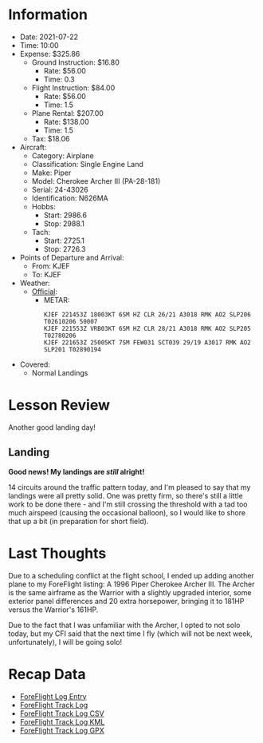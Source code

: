 # Information
- Date: 2021-07-22
- Time: 10:00
- Expense: $325.86
	- Ground Instruction: $16.80
		- Rate: $56.00
		- Time: 0.3
	- Flight Instruction: $84.00
		- Rate: $56.00
		- Time: 1.5
	- Plane Rental: $207.00
		- Rate: $138.00
		- Time: 1.5
	- Tax: $18.06
- Aircraft:
	- Category: Airplane
	- Classification: Single Engine Land
	- Make: Piper
	- Model: Cherokee Archer III (PA-28-181)
	- Serial: 24-43026
	- Identification: N626MA
	- Hobbs: 
		- Start: 2986.6
		- Stop: 2988.1
	- Tach: 
		- Start: 2725.1
		- Stop: 2726.3
- Points of Departure and Arrival:
	- From: KJEF
	- To: KJEF
- Weather:
	- [Official](http://aviationwxchartsarchive.com/product/metar):
		- METAR: 
			```
			KJEF 221453Z 18003KT 6SM HZ CLR 26/21 A3018 RMK AO2 SLP206 T02610206 50007
			KJEF 221553Z VRB03KT 6SM HZ CLR 28/21 A3018 RMK AO2 SLP205 T02780206
			KJEF 221653Z 25005KT 7SM FEW031 SCT039 29/19 A3017 RMK AO2 SLP201 T02890194
			```
- Covered:
	- Normal Landings
# Lesson Review
Another good landing day!
## Landing
**Good news! My landings are *still* alright!**

14 circuits around the traffic pattern today, and I'm pleased to say that my landings were all pretty solid.  One was pretty firm, so there's still a little work to be done there - and I'm still crossing the threshold with a tad too much airspeed (causing the occasional balloon), so I would like to shore that up a bit (in preparation for short field).
# Last Thoughts
Due to a scheduling conflict at the flight school, I ended up adding another plane to my ForeFlight listing: A 1996 Piper Cherokee Archer III.  The Archer is the same airframe as the Warrior with a slightly upgraded interior, some exterior panel differences and 20 extra horsepower, bringing it to 181HP versus the Warrior's 161HP.

Due to the fact that I was unfamiliar with the Archer, I opted to not solo today, but my CFI said that the next time I fly (which will not be next week, unfortunately), I will be going solo!
# Recap Data
- [ForeFlight Log Entry](https://plan.foreflight.com/logbook#/entries?entryId=bc8dd27f97db4ab6a9f231baa12e3d5f)
- [ForeFlight Track Log](https://plan.foreflight.com/tracklogs#/2B837E9F-CD68-49AF-AB71-C4EF432C87B2)
- [ForeFlight Track Log CSV](./supportData/2021-07-22.foreflight.tracklog.csv)
- [ForeFlight Track Log KML](./supportData/2021-07-22.foreflight.tracklog.kml)
- [ForeFlight Track Log GPX](./supportData/2021-07-22.foreflight.tracklog.gpx)